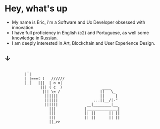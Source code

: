 # Hey, what's up

- My name is Eric, i'm a Software and Ux Developer obsessed with innovation.
- I have full proficiency in English (c2) and Portuguese, as well some knowledge in Russian.
- I am deeply interested in Art, Blockchain and User Experience Design.
## ↓          
              _
             | |
             | |===( )   //////
             |_|   |||  | o o|
                    ||| ( c  )                  ____
                     ||| \= /                  ||   \_
                      ||||||                   ||     |
                      ||||||                ...||__/|-"
                      ||||||             __|________|__
                        |||             |______________|
                        |||             || ||      || ||
                        |||             || ||      || ||
                        ||_>>
